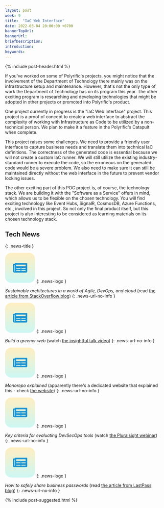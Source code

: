 ```yaml
---
layout: post
week: 9
title:  "IaC Web Interface"
date: 2022-03-04 20:00:00 +0700
bannerTopUrl: 
bannerUrl: 
briefDescription: 
introduction:
keywords:
---
```


{% include post-header.html %}

If you've worked on some of Polyrific's projects, you might notice that the involvement of the Department of Technology there mainly was on the infrastructure setup and maintenance. However, that's not the only type of work the Department of Technology has on its program this year. The other exciting program is researching and developing technologies that might be adopted in other projects or promoted into Polyrific's product.

One project currently in progress is the "IaC Web Interface" project. This project is a proof of concept to create a web interface to abstract the complexity of working with Infrastructure as Code to be utilized by a non-technical person. We plan to make it a feature in the Polyrific's Catapult when complete.

This project raises some challenges. We need to provide a friendly user interface to capture business needs and translate them into technical IaC definitions. The correctness of the generated code is essential because we will not create a custom IaC runner. We will still utilize the existing industry-standard runner to execute the code, so the erroneous on the generated code would be a severe problem. We also need to make sure it can still be maintained directly without the web interface in the future to prevent vendor locking issues.

The other exciting part of this POC project is, of course, the technology stack. We are building it with the "Software as a Service" offers in mind, which allows us to be flexible on the chosen technology. You will find exciting technology like Event Hubs, SignalR, CosmosDB, Azure Functions, etc., involved in this project. So not only the final product itself, but this project is also interesting to be considered as learning materials on its chosen technology stack.

## Tech News
{: .news-title }

![memo](/assets/images/tech-news.svg)
{: .news-logo }

*Sustainable architectures in a world of Agile, DevOps, and cloud* (read [the article from StackOverflow blog](https://stackoverflow.blog/2022/02/24/sustainable-architectures-in-a-world-of-agile-devops-and-cloud/))
{: .news-url-no-info }

![memo](/assets/images/tech-news.svg)
{: .news-logo }

*Build a greener web* (watch [the insightful talk video](https://youtu.be/OdiSM9wLPAM))
{: .news-url-no-info }

![memo](/assets/images/tech-news.svg)
{: .news-logo }

*Monorepo explained* (apparently there's a dedicated website that explained this - check [the website](https://monorepo.tools/))
{: .news-url-no-info }

![memo](/assets/images/tech-news.svg)
{: .news-logo }

*Key criteria for evaluating DevSecOps tools* (watch [the Pluralsight webinar](https://youtu.be/2gGbJa_pGbM))
{: .news-url-no-info }

![memo](/assets/images/tech-news.svg)
{: .news-logo }

*How to safely share business passwords* (read [the article from LastPass blog](https://blog.lastpass.com/2022/02/how-to-safely-share-business-passwords/))
{: .news-url-no-info }

{% include post-suggested.html %}